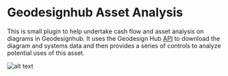 # Geodesignhub Asset Analysis
This is small plugin to help undertake cash flow and asset analysis on diagrams in Geodesignhub. It uses the Geodesign Hub [API](http://www.geodesignhub.com/api/) to download the diagram and systems data and then provides a series of controls to analyze potential uses of this asset. 

![alt text][logo]

[logo]: https://i.imgur.com/5vklmkF.jpg "Geodesign Hub Diagram Discounted Cash Flow"


